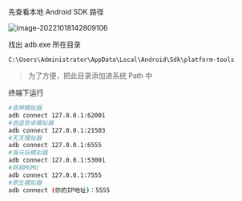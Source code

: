 先查看本地 Android SDK 路径

![image-20221018142809106](https://newbility523-1252413540.cos.ap-guangzhou.myqcloud.com/PicBedimage-20221018142809106.png)

找出 adb.exe 所在目录

`C:\Users\Administrator\AppData\Local\Android\Sdk\platform-tools`

> 为了方便，把此目录添加进系统 Path 中



终端下运行

```bash
#夜神模拟器
adb connect 127.0.0.1:62001
#逍遥安卓模拟器
adb connect 127.0.0.1:21503
#天天模拟器
adb connect 127.0.0.1:6555
#海马玩模拟器
adb connect 127.0.0.1:53001
#网易MUMU
adb connect 127.0.0.1:7555
#原生模拟器
adb connect (你的IP地址)：5555
```